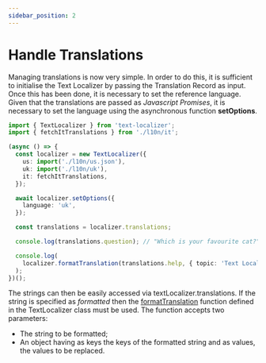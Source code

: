 ```yaml
---
sidebar_position: 2
---
```


# Handle Translations

Managing translations is now very simple. In order to do this, it is sufficient to initialise the Text Localizer by passing the Translation Record as input.
Once this has been done, it is necessary to set the reference language. Given that the translations are passed as _Javascript Promises_, it is necessary to set the language using the asynchronous function **setOptions**.

```ts
import { TextLocalizer } from 'text-localizer';
import { fetchItTranslations } from './l10n/it';

(async () => {
  const localizer = new TextLocalizer({
    us: import('./l10n/us.json'),
    uk: import('./l10n/uk'),
    it: fetchItTranslations,
  });

  await localizer.setOptions({
    language: 'uk',
  });

  const translations = localizer.translations;

  console.log(translations.question); // "Which is your favourite cat?"

  console.log(
    localizer.formatTranslation(translations.help, { topic: 'Text Localizer' })
  );
})();
```

The strings can then be easily accessed via textLocalizer.translations.
If the string is specified as _formatted_ then the [formatTranslation](/docs/api-reference/text-localizer#formattranslation) function defined in the TextLocalizer class must be used.
The function accepts two parameters:

- The string to be formatted;
- An object having as keys the keys of the formatted string and as values, the values to be replaced.
